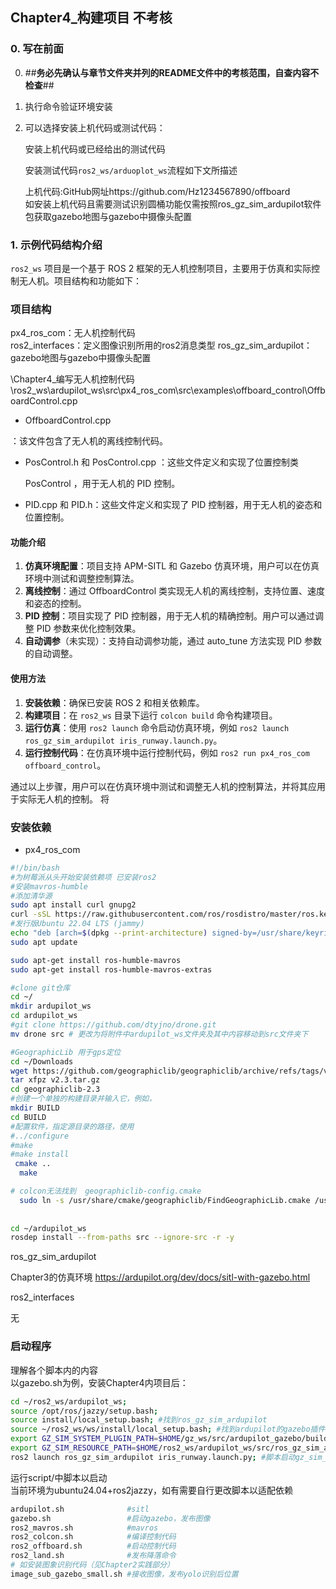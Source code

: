 ## Chapter4_构建项目 不考核
### 0. 写在前面
0. ##**务必先确认与章节文件夹并列的README文件中的考核范围，自查内容不检查**##

1. 执行命令验证环境安装

2. 可以选择安装上机代码或测试代码：  

    安装上机代码或已经给出的测试代码  
    
    安装测试代码`ros2_ws/arduoplot_ws`流程如下文所描述  

    上机代码:GitHub网址https://github.com/Hz1234567890/offboard    
        如安装上机代码且需要测试识别圆桶功能仅需按照ros_gz_sim_ardupilot软件包获取gazebo地图与gazebo中摄像头配置  


### 1. 示例代码结构介绍 

`ros2_ws` 项目是一个基于 ROS 2 框架的无人机控制项目，主要用于仿真和实际控制无人机。项目结构和功能如下：

### 项目结构
px4_ros_com：无人机控制代码   
ros2_interfaces：定义图像识别所用的ros2消息类型
ros_gz_sim_ardupilot：gazebo地图与gazebo中摄像头配置  

\Chapter4_编写无人机控制代码\ros2_ws\ardupilot_ws\src\px4_ros_com\src\examples\offboard_control\OffboardControl.cpp  
- OffboardControl.cpp

：该文件包含了无人机的离线控制代码。
- PosControl.h 和 PosControl.cpp
：这些文件定义和实现了位置控制类 

    PosControl
，用于无人机的 PID 控制。

- PID.cpp 和 PID.h：这些文件定义和实现了 PID 控制器，用于无人机的姿态和位置控制。

#### 功能介绍
1. **仿真环境配置**：项目支持 APM-SITL 和 Gazebo 仿真环境，用户可以在仿真环境中测试和调整控制算法。
2. **离线控制**：通过 OffboardControl 类实现无人机的离线控制，支持位置、速度和姿态的控制。
3. **PID 控制**：项目实现了 PID 控制器，用于无人机的精确控制。用户可以通过调整 PID 参数来优化控制效果。
4. **自动调参**（未实现）：支持自动调参功能，通过 auto_tune 方法实现 PID 参数的自动调整。

#### 使用方法
1. **安装依赖**：确保已安装 ROS 2 和相关依赖库。
2. **构建项目**：在 `ros2_ws` 目录下运行 `colcon build` 命令构建项目。
3. **运行仿真**：使用 `ros2 launch` 命令启动仿真环境，例如 `ros2 launch ros_gz_sim_ardupilot iris_runway.launch.py`。
4. **运行控制代码**：在仿真环境中运行控制代码，例如 `ros2 run px4_ros_com offboard_control`。

通过以上步骤，用户可以在仿真环境中测试和调整无人机的控制算法，并将其应用于实际无人机的控制。
将
### 安装依赖
- px4_ros_com
```sh
#!/bin/bash
#为树莓派从头开始安装依赖项 已安装ros2
#安装mavros-humble
#添加清华源
sudo apt install curl gnupg2
curl -sSL https://raw.githubusercontent.com/ros/rosdistro/master/ros.key  -o /usr/share/keyrings/ros-archive-keyring.gpg
#发行版Ubuntu 22.04 LTS (jammy)
echo "deb [arch=$(dpkg --print-architecture) signed-by=/usr/share/keyrings/ros-archive-keyring.gpg] https://mirrors.tuna.tsinghua.edu.cn/ros2/ubuntu jammy main" | tee /etc/apt/sources.list.d/ros2.list > /dev/null
sudo apt update

sudo apt-get install ros-humble-mavros 
sudo apt-get install ros-humble-mavros-extras

#clone git仓库
cd ~/
mkdir ardupilot_ws
cd ardupilot_ws
#git clone https://github.com/dtyjno/drone.git
mv drone src # 更改为将附件中ardupilot_ws文件夹及其中内容移动到src文件夹下

#GeographicLib 用于gps定位
cd ~/Downloads
wget https://github.com/geographiclib/geographiclib/archive/refs/tags/v2.3.tar.gz
tar xfpz v2.3.tar.gz 
cd geographiclib-2.3 
#创建一个单独的构建目录并输入它，例如，
mkdir BUILD
cd BUILD 
#配置软件，指定源目录的路径，使用
#../configure 
#make
#make install
 cmake ..  
  make 

# colcon无法找到  geographiclib-config.cmake
  sudo ln -s /usr/share/cmake/geographiclib/FindGeographicLib.cmake /usr/share/cmake-3.22/Modules/
  
  
cd ~/ardupilot_ws
rosdep install --from-paths src --ignore-src -r -y

```
ros_gz_sim_ardupilot

Chapter3的仿真环境
https://ardupilot.org/dev/docs/sitl-with-gazebo.html

ros2_interfaces

无

### 启动程序

理解各个脚本内的内容  
以gazebo.sh为例，安装Chapter4内项目后：
```sh
cd ~/ros2_ws/ardupilot_ws;
source /opt/ros/jazzy/setup.bash;
source install/local_setup.bash; #找到ros_gz_sim_ardupilot
source ~/ros2_ws/ws/install/local_setup.bash; #找到ardupilot的gazebo插件
export GZ_SIM_SYSTEM_PLUGIN_PATH=$HOME/gz_ws/src/ardupilot_gazebo/build:${GZ_SIM_SYSTEM_PLUGIN_PATH}; #为gazebo找到插件添加全局变量
export GZ_SIM_RESOURCE_PATH=$HOME/ros2_ws/ardupilot_ws/src/ros_gz_sim_ardupilot/models:$HOME/ros2_ws/ardupilot_ws/src/ros_gz_sim_ardupilot/worlds:${GZ_SIM_SYSTEM_PLUGIN_PATH}; #指定gazebo的模型路径和地图路径
ros2 launch ros_gz_sim_ardupilot iris_runway.launch.py; #脚本启动gz_sim_server， gz_sim_gui,和gazebo消息到ros2消息的桥接
```

运行script/中脚本以启动   
当前环境为ubuntu24.04+ros2jazzy，如有需要自行更改脚本以适配依赖
```sh
ardupilot.sh              #sitl
gazebo.sh                 #启动gazebo，发布图像
ros2_mavros.sh            #mavros
ros2_colcon.sh            #编译控制代码
ros2_offboard.sh          #启动控制代码
ros2_land.sh              #发布降落命令
# 如安装图象识别代码（见Chapter2实践部分）
image_sub_gazebo_small.sh #接收图像，发布yolo识别后位置
```

